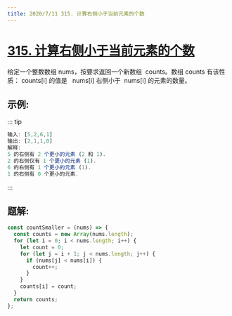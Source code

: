 ```yaml
---
title: 2020/7/11 315. 计算右侧小于当前元素的个数
---
```


# [315. 计算右侧小于当前元素的个数](https://leetcode-cn.com/problems/count-of-smaller-numbers-after-self/)

给定一个整数数组 nums，按要求返回一个新数组  counts。数组 counts 有该性质： counts[i] 的值是   nums[i] 右侧小于  nums[i] 的元素的数量。

## 示例:

::: tip

```js
输入: [5,2,6,1]
输出: [2,1,1,0]
解释:
5 的右侧有 2 个更小的元素 (2 和 1).
2 的右侧仅有 1 个更小的元素 (1).
6 的右侧有 1 个更小的元素 (1).
1 的右侧有 0 个更小的元素.
```

:::

## 题解:

```js
const countSmaller = (nums) => {
  const counts = new Array(nums.length);
  for (let i = 0; i < nums.length; i++) {
    let count = 0;
    for (let j = i + 1; j < nums.length; j++) {
      if (nums[j] < nums[i]) {
        count++;
      }
    }
    counts[i] = count;
  }
  return counts;
};
```
